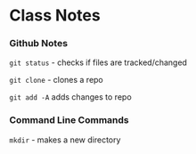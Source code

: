 # Class Notes
### Github Notes
`git status` - checks if files are tracked/changed

`git clone` - clones a repo

`git add -A` adds changes to repo


### Command Line Commands
`mkdir` - makes a new directory
